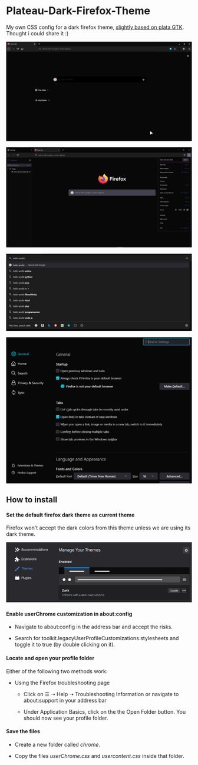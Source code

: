 # Plateau-Dark-Firefox-Theme

My own CSS config for a dark firefox theme, [slightly based on plata GTK](https://gitlab.com/tista500/plata-theme). Thought i could share it :)

![](Pictures/Firefox1.png)

![](Pictures/Firefox2.png)

![](Pictures/Firefox3.png)

![](Pictures/Firefox4.png)

## How to install

#### Set the default firefox dark theme as current theme
Firefox won't accept the dark colors from this theme unless we are using its dark theme.

![](Pictures/Firefox5.png)

#### Enable userChrome customization in about:config

- Navigate to about:config in the address bar and accept the risks.

- Search for toolkit.legacyUserProfileCustomizations.stylesheets and toggle it to true (by double clicking on it).

#### Locate and open your profile folder

Either of the following two methods work:

- Using the Firefox troubleshooting page
  
  - Click on ☰ ➝ Help ➝ Troubleshooting Information or navigate to about:support in your address bar
  
  - Under Application Basics, click on the the Open Folder button. You should now see your profile folder.

#### Save the files

- Create a new folder called _chrome_.

- Copy the files _userChrome.css_ and _usercontent.css_ inside that folder.
